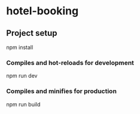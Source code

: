 # hotel-booking

## Project setup

npm install


### Compiles and hot-reloads for development

npm run dev


### Compiles and minifies for production

npm run build